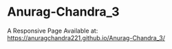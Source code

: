 # Anurag-Chandra_3
A Responsive Page
Available at: https://anuragchandra221.github.io/Anurag-Chandra_3/
